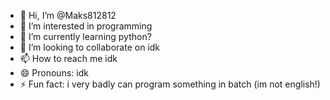 - 👋 Hi, I’m @Maks812812
- 👀 I’m interested in programming
- 🌱 I’m currently learning python?
- 💞️ I’m looking to collaborate on idk
- 📫 How to reach me idk
- 😄 Pronouns: idk
- ⚡ Fun fact: i very badly can program something in batch (im not english!)

<!---
Maks812812/Maks812812 is a ✨ special ✨ repository because its `README.md` (this file) appears on your GitHub profile.
You can click the Preview link to take a look at your changes.
--->
